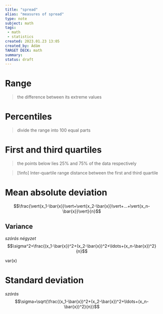 ```yaml
---
title: "spread"
alias: "measures of spread"
type: note
subject: math
tags:
 - math
 - statistics
created: 2023.01.23 13:05
created_by: Ádám
TARGET DECK: math
summary: 
status: draft 
---
```

# Range
>the difference between its extreme values

# Percentiles
>divide the range into 100 equal parts

# First and third quartiles
>the points below lies 25% and 75% of the data respectively

>[!info] Inter-quartile range 
>distance between the first and third quartile

# Mean absolute deviation
$$\frac{\vert{x_1-\bar{x}}\vert+\vert{x_2-\bar{x}}\vert+...+\vert{x_n-\bar{x}}\vert}{n}$$
## Variance 
*szórás négyzet*
$$\sigma^2=\frac{(x_1-\bar{x})^2+(x_2-\bar{x})^2+\ldots+(x_n-\bar{x})^2}{n}$$

var(x)

# Standard deviation 
*szórás*
$$\sigma=\sqrt{\frac{(x_1-\bar{x})^2+(x_2-\bar{x})^2+\ldots+(x_n-\bar{x})^2}{n}}$$
